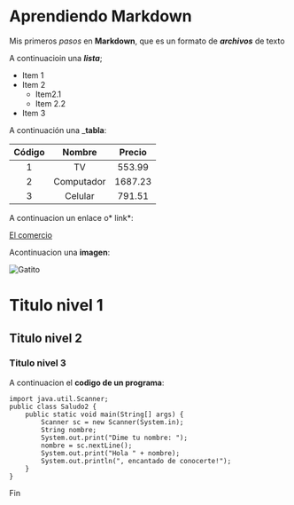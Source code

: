 # Aprendiendo Markdown

Mis primeros *pasos* en **Markdown**, que es un formato de ***archivos*** de texto 

A continuacioin  una ___lista___;

* Item 1
* Item 2
	* Item2.1
	* Item 2.2
* Item 3

A continuación una ___tabla__:

| Código | Nombre     | Precio  |
|:------:|:-----------:|:-------:|
| 1      | TV          | 553.99  |
| 2      | Computador  | 1687.23 |
| 3      | Celular     | 791.51  |

A continuacion un enlace o* link*:

[El comercio](https://www.elcomercio.com/)

Acontinuacion una __imagen__:

![Gatito](https://img.freepik.com/vector-gratis/pequeno-personaje-dibujos-animados_1308-138187.jpg?semt=ais_hybrid&w=740&q=80)

# Titulo nivel 1
## Titulo nivel 2
### Titulo nivel 3

A continuacion el **codigo de un programa**:

	import java.util.Scanner;
	public class Saludo2 {
		public static void main(String[] args) {
			Scanner sc = new Scanner(System.in);
			String nombre;
			System.out.print("Dime tu nombre: ");
			nombre = sc.nextLine();
			System.out.print("Hola " + nombre);
			System.out.println(", encantado de conocerte!");
		}
	}

Fin